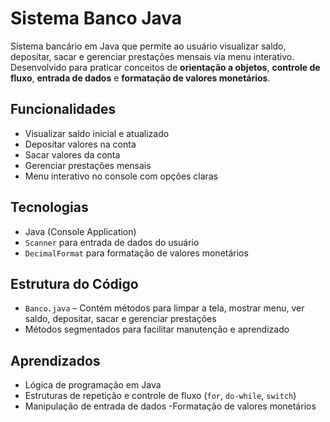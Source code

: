 # Sistema Banco Java

Sistema bancário em Java que permite ao usuário visualizar saldo, depositar, sacar e gerenciar prestações mensais via menu interativo. Desenvolvido para praticar conceitos de **orientação a objetos**, **controle de fluxo**, **entrada de dados** e **formatação de valores monetários**.

## Funcionalidades

- Visualizar saldo inicial e atualizado  
- Depositar valores na conta  
- Sacar valores da conta  
- Gerenciar prestações mensais  
- Menu interativo no console com opções claras  

## Tecnologias

- Java (Console Application)  
- `Scanner` para entrada de dados do usuário  
- `DecimalFormat` para formatação de valores monetários  

## Estrutura do Código

- `Banco.java` – Contém métodos para limpar a tela, mostrar menu, ver saldo, depositar, sacar e gerenciar prestações
- Métodos segmentados para facilitar manutenção e aprendizado

## Aprendizados

- Lógica de programação em Java
- Estruturas de repetição e controle de fluxo (`for`, `do-while`, `switch`)
- Manipulação de entrada de dados
-Formatação de valores monetários
